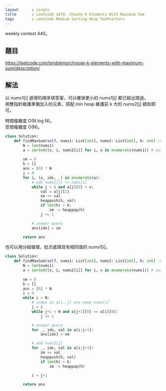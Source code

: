 ```yaml
---
layout      : single
title       : LeetCode 3478. Choose K Elements With Maximum Sum
tags        : LeetCode Medium Sorting Heap TwoPointers
---
```

weekly contest 440。

## 題目

<https://leetcode.com/problems/choose-k-elements-with-maximum-sum/description/>

## 解法

以 nums1[i] 遞增的順序填答案，可以確保更小的 nums1[j] 都已經出現過。  
用雙指針維護準備加入的元素，搭配 min heap 維護前 k 大的 nums2[j] 總和即可。  

時間複雜度 O(N log N)。  
空間複雜度 O(N)。  

```python
class Solution:
    def findMaxSum(self, nums1: List[int], nums2: List[int], k: int) -> List[int]:
        N = len(nums1)
        a = sorted([x, i, nums2[i]] for i, x in enumerate(nums1)) # sort by nums1[i]
        
        sm = 0
        h = []
        ans = [0] * N
        j = 0
        for i, (x, idx, _) in enumerate(a):
            # add nums1[j] <= nums[i]
            while j < i and a[j][0] < x:
                val = a[j][2]
                sm += val
                heappush(h, val)
                if len(h) > k:
                    sm -= heappop(h)
                j += 1

            # answer query
            ans[idx] = sm

        return ans
```

也可以用分組循環，批次處理具有相同值的 nums1[i]。  

```python
class Solution:
    def findMaxSum(self, nums1: List[int], nums2: List[int], k: int) -> List[int]:
        N = len(nums1)
        a = sorted([x, i, nums2[i]] for i, x in enumerate(nums1)) # sort by nums1[i]
        
        sm = 0
        h = []
        ans = [0] * N
        i = 0
        while i < N:
            # index in a[i..j] are same nums[i]
            j = i
            while j+1 < N and a[j+1][0] == a[i][0]:
                j += 1

            # answer query
            for _, idx, val in a[i:j+1]:
                ans[idx] = sm

            # add nums2[j]
            for _, idx, val in a[i:j+1]:
                sm += val
                heappush(h, val)
                if len(h) > k:
                    sm -= heappop(h)
            
            i = j+1

        return ans
```

